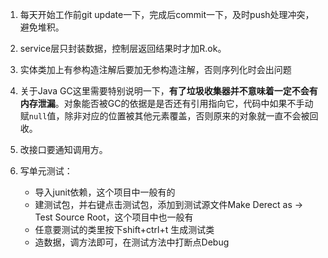 1. 每天开始工作前git update一下，完成后commit一下，及时push处理冲突，避免堆积。
2. service层只封装数据，控制层返回结果时才加R.ok。
3. 实体类加上有参构造注解后要加无参构造注解，否则序列化时会出问题

4. 关于Java GC这里需要特别说明一下，**有了垃圾收集器并不意味着一定不会有内存泄漏**。对象能否被GC的依据是是否还有引用指向它，代码中如果不手动赋`null`值，除非对应的位置被其他元素覆盖，否则原来的对象就一直不会被回收。

5. 改接口要通知调用方。

6. 写单元测试：
   - 导入junit依赖，这个项目中一般有的
   - 建测试包，并右键点击测试包，添加到测试源文件Make Derect as -> Test Source Root，这个项目中也一般有
   - 任意要测试的类里按下shift+ctrl+t 生成测试类
   - 造数据，调方法即可，在测试方法中打断点Debug

